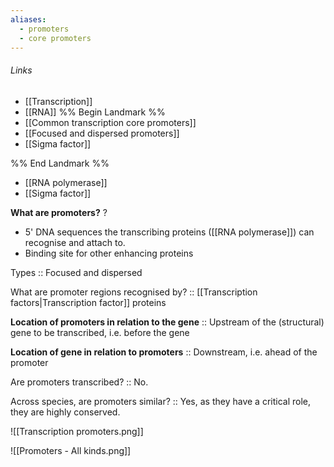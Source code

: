 ```yaml
---
aliases:
  - promoters
  - core promoters
---
```

###### Links
- [[Transcription]]
- [[RNA]]
%% Begin Landmark %%
- [[Common transcription core promoters]]
- [[Focused and dispersed promoters]]
- [[Sigma factor]]

%% End Landmark %%
- [[RNA polymerase]]
- [[Sigma factor]]

**What are promoters?**
?
- 5' DNA sequences the transcribing proteins ([[RNA polymerase]]) can recognise and attach to.
- Binding site for other enhancing proteins

Types :: Focused and dispersed

What are promoter regions recognised by? :: [[Transcription factors|Transcription factor]] proteins


**Location of promoters in relation to the gene** :: Upstream of the (structural) gene to be transcribed, i.e. before the gene

**Location of gene in relation to promoters** :: Downstream, i.e. ahead of the promoter


Are promoters transcribed? :: No.

Across species, are promoters similar? :: Yes, as they have a critical role, they are highly conserved.




![[Transcription promoters.png]]






![[Promoters - All kinds.png]]

